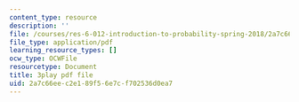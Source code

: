 ```yaml
---
content_type: resource
description: ''
file: /courses/res-6-012-introduction-to-probability-spring-2018/2a7c66eec2e189f56e7cf702536d0ea7_363JQxFwLXg.pdf
file_type: application/pdf
learning_resource_types: []
ocw_type: OCWFile
resourcetype: Document
title: 3play pdf file
uid: 2a7c66ee-c2e1-89f5-6e7c-f702536d0ea7
---
```

